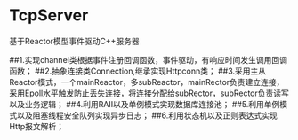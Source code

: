 # TcpServer
基于Reactor模型事件驱动C++服务器

##1.实现channel类根据事件注册回调函数，事件驱动，有响应时间发生调用回调函数；
##2.抽象连接类Connection,继承实现Httpconn类；
##3.采用主从Reactor模式，一个mainReactor，多subReactor，mainRector负责建立连接，采用Epoll水平触发防止丢失连接，将连接分配给subRector，subRector负责读写以及业务逻辑；
##4.利用RAII以及单例模式实现数据库连接池；
##5.利用单例模式以及阻塞线程安全队列实现异步日志；
##6.利用状态机以及正则表达式实现Http报文解析；
